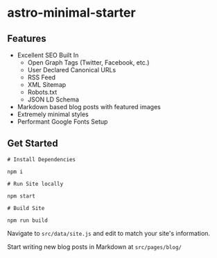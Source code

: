 # astro-minimal-starter

## Features

- Excellent SEO Built In
  - Open Graph Tags (Twitter, Facebook, etc.)
  - User Declared Canonical URLs
  - RSS Feed
  - XML Sitemap
  - Robots.txt
  - JSON LD Schema
- Markdown based blog posts with featured images
- Extremely minimal styles
- Performant Google Fonts Setup

## Get Started

```
# Install Dependencies

npm i

# Run Site locally

npm start

# Build Site

npm run build
```

Navigate to `src/data/site.js` and edit to match your site's information.

Start writing new blog posts in Markdown at `src/pages/blog/`
